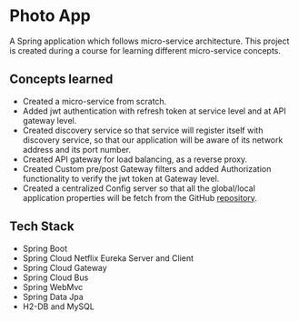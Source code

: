 # Photo App

A Spring application which follows micro-service architecture.
This project is created during a course for learning different micro-service concepts.

## Concepts learned

- Created a micro-service from scratch.
- Added jwt authentication with refresh token at service level and at API gateway level.
- Created discovery service so that service will register itself with discovery service, so that our application will be aware of its network address and its port number.
- Created API gateway for load balancing, as a reverse proxy.
- Created Custom pre/post Gateway filters and added Authorization functionality to verify the jwt token at Gateway level.
- Created a centralized Config server so that all the global/local application properties will be fetch from the GitHub [repository](https://github.com/CryptoSingh1337/photo-app-config-server).

## Tech Stack

- Spring Boot
- Spring Cloud Netflix Eureka Server and Client
- Spring Cloud Gateway
- Spring Cloud Bus
- Spring WebMvc
- Spring Data Jpa
- H2-DB and MySQL
